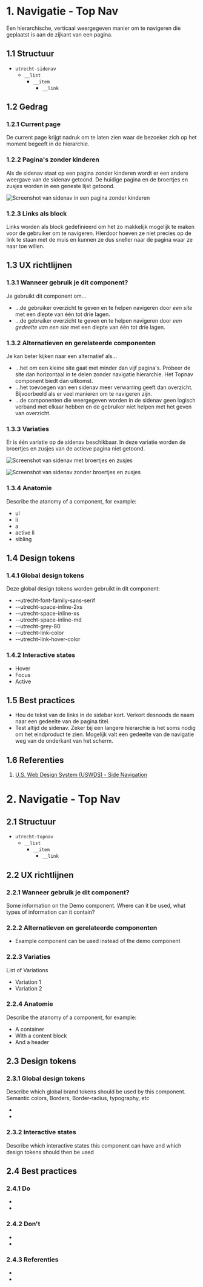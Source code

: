 <!-- @license CC0-1.0 -->

<!-- \*Status: **In development\*** -->

# 1. Navigatie - Top Nav

Een hierarchische, verticaal weergegeven manier om te navigeren die geplaatst is aan de zijkant van een pagina.

## 1.1 Structuur <!-- wat is het doel van 1.1?-->

- `utrecht-sidenav`
  - `__list`
    - `__item`
      - `__link`

## 1.2 Gedrag

### 1.2.1 Current page

De current page krijgt nadruk om te laten zien waar de bezoeker zich op het moment begeeft in de hierarchie.

### 1.2.2 Pagina's zonder kinderen

Als de sidenav staat op een pagina zonder kinderen wordt er een andere weergave van de sidenav getoond. De huidige pagina en de broertjes en zusjes worden in een geneste lijst getoond.

![Screenshot van sidenav in een pagina zonder kinderen](././static/screenshot_sidenav_003.png "Screenshot sidenav 3")

### 1.2.3 Links als block

Links worden als block gedefinieerd om het zo makkelijk mogelijk te maken voor de gebruiker om te navigeren. Hierdoor hoeven ze niet precies op de link te staan met de muis en kunnen ze dus sneller naar de pagina waar ze naar toe willen.

## 1.3 UX richtlijnen

### 1.3.1 Wanneer gebruik je dit component?

Je gebruikt dit component om...

- ...de gebruiker overzicht te geven en te helpen navigeren door _een site_ met een diepte van één tot drie lagen.
- ...de gebruiker overzicht te geven en te helpen navigeren door _een gedeelte van een site_ met een diepte van één tot drie lagen.

### 1.3.2 Alternatieven en gerelateerde componenten

Je kan beter kijken naar een alternatief als...

- ...het om een kleine site gaat met minder dan vijf pagina's. Probeer de site dan horizontaal in te delen zonder navigatie hierarchie. Het Topnav component biedt dan uitkomst.
- ...het toevoegen van een sidenav meer verwarring geeft dan overzicht. Bijvoorbeeld als er veel manieren om te navigeren zijn.
- ...de componenten die weergegeven worden in de sidenav geen logisch verband met elkaar hebben en de gebruiker niet helpen met het geven van overzicht.

### 1.3.3 Variaties

Er is één variatie op de sidenav beschikbaar. In deze variatie worden de broertjes en zusjes van de actieve pagina niet getoond.

![Screenshot van sidenav met broertjes en zusjes](././static/screenshot_sidenav_001.png "Screenshot sidenav 1")

![Screenshot van sidenav zonder broertjes en zusjes](././static/screenshot_sidenav_002.png "Screenshot sidenav 2")

### 1.3.4 Anatomie <!-- wat is het doel van 1.3.4?-->

Describe the atanomy of a component, for example:

- ul
- li
- a
- active li
- sibling

## 1.4 Design tokens

### 1.4.1 Global design tokens <!-- wat is het doel van 1.4.1?-->

Deze global design tokens worden gebruikt in dit component:

- --utrecht-font-family-sans-serif
- --utrecht-space-inline-2xs
- --utrecht-space-inline-xs
- --utrecht-space-inline-md
- --utrecht-grey-80
- --utrecht-link-color
- --utrecht-link-hover-color

### 1.4.2 Interactive states <!-- wat is het doel van 1.4.2?-->

- Hover
- Focus
- Active

## 1.5 Best practices

- Hou de tekst van de links in de sidebar kort. Verkort desnoods de naam naar een gedeelte van de pagina titel.
- Test altijd de sidenav. Zeker bij een langere hierarchie is het soms nodig om het eindproduct te zien. Mogelijk valt een gedeelte van de navigatie weg van de onderkant van het scherm.

## 1.6 Referenties

1. [U.S. Web Design System (USWDS) - Side Navigation](https://designsystem.digital.gov/components/side-navigation/)

# 2. Navigatie - Top Nav

## 2.1 Structuur

- `utrecht-topnav`
  - `__list`
    - `__item`
      - `__link`

## 2.2 UX richtlijnen

### 2.2.1 Wanneer gebruik je dit component?

Some information on the Demo component. Where can it be used, what types of information can it contain?

### 2.2.2 Alternatieven en gerelateerde componenten

- Example component can be used instead of the demo component

### 2.2.3 Variaties

List of Variations

- Variation 1
- Variation 2

### 2.2.4 Anatomie

Describe the atanomy of a component, for example:

- A container
- With a content block
- And a header

## 2.3 Design tokens

### 2.3.1 Global design tokens

Describe which global brand tokens should be used by this component. Semantic colors, Borders, Border-radius, typography, etc

-
-

### 2.3.2 Interactive states

Describe which interactive states this component can have and which design tokens should then be used

## 2.4 Best practices

### 2.4.1 Do

-
-

### 2.4.2 Don't

-
-

### 2.4.3 Referenties

-
-
